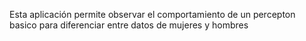 Esta aplicación permite observar el comportamiento de un percepton basico para diferenciar entre datos de mujeres y hombres
